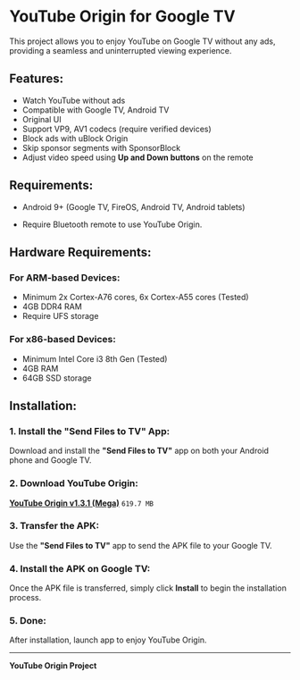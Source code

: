 # YouTube Origin for Google TV

This project allows you to enjoy YouTube on Google TV without any ads, providing a seamless and uninterrupted viewing experience.

## Features:
- Watch YouTube without ads
- Compatible with Google TV, Android TV
- Original UI
- Support VP9, AV1 codecs (require verified devices)
- Block ads with uBlock Origin
- Skip sponsor segments with SponsorBlock
- Adjust video speed using **Up and Down buttons** on the remote

## Requirements:
- Android 9+ (Google TV, FireOS, Android TV, Android tablets)

- Require Bluetooth remote to use YouTube Origin.

## Hardware Requirements:

### For ARM-based Devices:
- Minimum 2x Cortex-A76 cores, 6x Cortex-A55 cores (Tested)
- 4GB DDR4 RAM
- Require UFS storage

### For x86-based Devices:
- Minimum Intel Core i3 8th Gen (Tested)
- 4GB RAM
- 64GB SSD storage

## Installation:

### 1. Install the "Send Files to TV" App:
Download and install the **"Send Files to TV"** app on both your Android phone and Google TV.

### 2. Download YouTube Origin:
**[YouTube Origin v1.3.1 (Mega)](https://mega.nz/file/4ppRxLIB#lN-op-qWrMvHzOY9rEiYOcwF2CyzAj7y7GuUSyGpZSE)** `619.7 MB`

### 3. Transfer the APK:
Use the **"Send Files to TV"** app to send the APK file to your Google TV.

### 4. Install the APK on Google TV:
Once the APK file is transferred, simply click **Install** to begin the installation process.

### 5. Done:
After installation, launch app to enjoy YouTube Origin.


---

**YouTube Origin Project**

